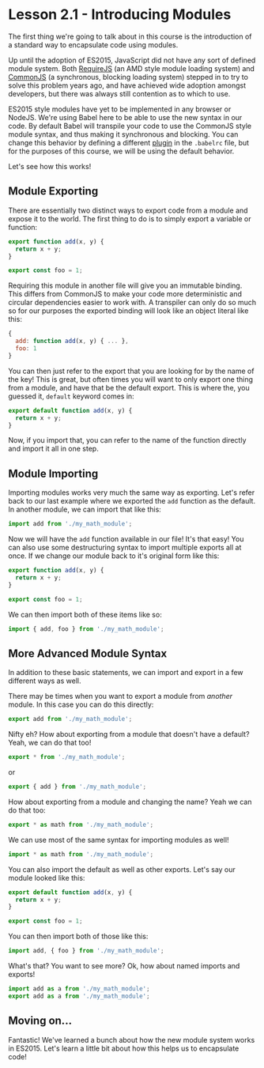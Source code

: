 # Lesson 2.1 - Introducing Modules

The first thing we're going to talk about in this course is the introduction
of a standard way to encapsulate code using modules.

Up until the adoption of ES2015, JavaScript did not have any sort of defined
module system. Both [RequireJS](http://requirejs.org/) (an AMD style module
loading system) and [CommonJS](http://www.commonjs.org/) (a synchronous, blocking
loading system) stepped in to try to solve this problem years ago, and have
achieved wide adoption amongst developers, but there was always still contention
as to which to use.

ES2015 style modules have yet to be implemented in any browser or NodeJS.
We're using Babel here to be able to use the new syntax in our code. By default
Babel will transpile your code to use the CommonJS style module syntax, and
thus making it synchronous and blocking. You can change this behavior by
defining a different [plugin](https://babeljs.io/docs/plugins/#modules) in the
`.babelrc` file, but for the purposes of this course, we will be using the
default behavior.

Let's see how this works!

## Module Exporting

There are essentially two distinct ways to export code from a module and expose
it to the world. The first thing to do is to simply export a variable or
function:

```js
export function add(x, y) {
  return x + y;
}

export const foo = 1;
```

Requiring this module in another file will give you an immutable binding. This 
differs from CommonJS to make your code more deterministic and circular dependencies 
easier to work with. A transpiler can only do so much so for our purposes the exported 
binding will look like an object literal like this:

```js
{
  add: function add(x, y) { ... },
  foo: 1
}
```

You can then just refer to the export that you are looking for by the name
of the key! This is great, but often times you will want to only export one
thing from a module, and have that be the default export. This is where the,
you guessed it, `default` keyword comes in:

```js
export default function add(x, y) {
  return x + y;
}
```

Now, if you import that, you can refer to the name of the function directly
and import it all in one step.

## Module Importing

Importing modules works very much the same way as exporting. Let's refer back
to our last example where we exported the `add` function as the default. In
another module, we can import that like this:

```js
import add from './my_math_module';
```

Now we will have the `add` function available in our file! It's that easy!
You can also use some destructuring syntax to import multiple exports
all at once. If we change our module back to it's original form like this:

```js
export function add(x, y) {
  return x + y;
}

export const foo = 1;
```

We can then import both of these items like so:

```js
import { add, foo } from './my_math_module';
```

## More Advanced Module Syntax

In addition to these basic statements, we can import and export in a few different
ways as well.

There may be times when you want to export a module from *another* module. In
this case you can do this directly:

```js
export add from './my_math_module';
```

Nifty eh? How about exporting from a module that doesn't have a default? Yeah,
we can do that too!

```js
export * from './my_math_module';
```

or

```js
export { add } from './my_math_module';
```

How about exporting from a module and changing the name? Yeah we can do that too:

```js
export * as math from './my_math_module';
```

We can use most of the same syntax for importing modules as well!

```js
import * as math from './my_math_module';
```

You can also import the default as well as other exports. Let's say our module
looked like this:

```js
export default function add(x, y) {
  return x + y;
}

export const foo = 1;
```

You can then import both of those like this:

```js
import add, { foo } from './my_math_module';
```

What's that? You want to see more? Ok, how about named imports and exports!

```js
import add as a from './my_math_module';
export add as a from './my_math_module';
```

## Moving on...

Fantastic! We've learned a bunch about how the new module system works in ES2015.
Let's learn a little bit about how this helps us to encapsulate code!
